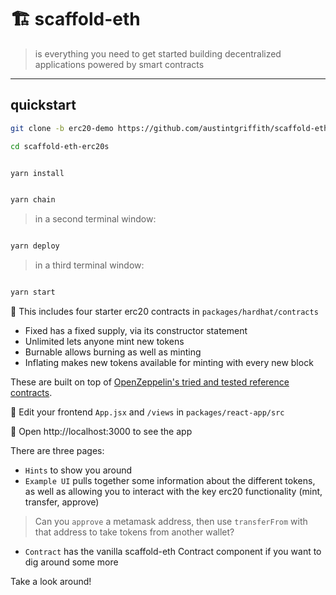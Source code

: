 # 🏗 scaffold-eth

> is everything you need to get started building decentralized applications powered by smart contracts

---

## quickstart

```bash
git clone -b erc20-demo https://github.com/austintgriffith/scaffold-eth.git scaffold-eth-erc20s

cd scaffold-eth-erc20s
```

```bash

yarn install

```

```bash

yarn chain

```

> in a second terminal window:

```bash

yarn deploy

```

> in a third terminal window:

```bash

yarn start

```

🔏 This includes four starter erc20 contracts in `packages/hardhat/contracts`
- Fixed has a fixed supply, via its constructor statement
- Unlimited lets anyone mint new tokens
- Burnable allows burning as well as minting
- Inflating makes new tokens available for minting with every new block

These are built on top of [OpenZeppelin's tried and tested reference contracts](https://docs.openzeppelin.com/contracts/3.x/erc20).

📝 Edit your frontend `App.jsx` and `/views` in `packages/react-app/src`

📱 Open http://localhost:3000 to see the app

There are three pages:
- `Hints` to show you around
- `Example UI` pulls together some information about the different tokens, as well as allowing you to interact with the key erc20 functionality (mint, transfer, approve)

> Can you `approve` a metamask address, then use `transferFrom` with that address to take tokens from another wallet?

- `Contract` has the vanilla scaffold-eth Contract component if you want to dig around some more

Take a look around!
